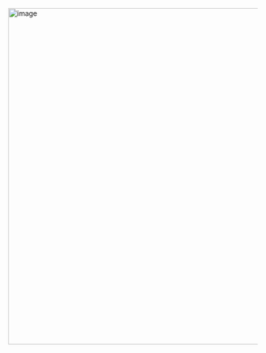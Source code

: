 <img width="680" alt="image" src="https://github.com/user-attachments/assets/e556e72b-2ec5-403f-afc0-6c76a44b89ba" />

